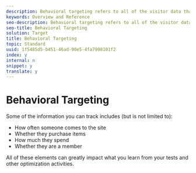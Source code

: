 ```yaml
---
description: Behavioral targeting refers to all of the visitor data that can be stored and used to segment your population and target different content to different people based on their visitor profile
keywords: Overview and Reference
seo-description: Behavioral targeting refers to all of the visitor data that can be stored and used to segment your population and target different content to different people based on their visitor profile
seo-title: Behavioral Targeting
solution: Target
title: Behavioral Targeting
topic: Standard
uuid: 1f5485d5-b451-46ad-90e5-4fa7998101f2
index: y
internal: n
snippet: y
translate: y
---
```


# Behavioral Targeting

Some of the information you can track includes (but is not limited to): 


* How often someone comes to the site
* Whether they purchase items
* How much they spend
* Whether they are a member


All of these elements can greatly impact what you learn from your tests and other optimization activities. 
